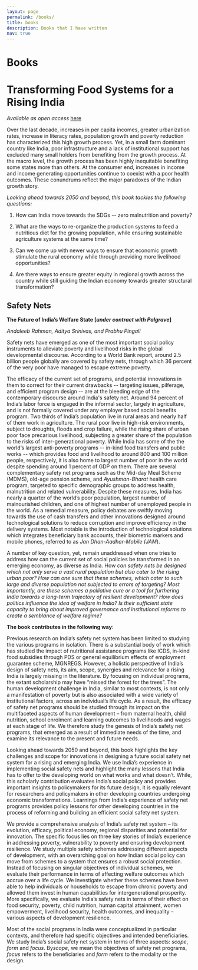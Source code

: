 ```yaml
---
layout: page
permalink: /books/
title: books
description: Books that I have written
nav: true
---
```


# Books



# Transforming Food Systems for a Rising India

*Available as open access* [here](https://www.google.com/url?q=https%3A%2F%2Flink.springer.com%2Fbook%2F10.1007%2F978-3-030-14409-8%23toc&sa=D&sntz=1&usg=AFQjCNEPJ5WfJaWfOfkhc_C18V-CYsno0Q)

Over the last decade, increases in per capita incomes, greater urbanization rates, increase in literacy rates, population growth and poverty reduction has characterized this high growth process. Yet, in a small farm dominant country like India, poor infrastructure and a lack of institutional support has excluded many small holders from benefiting from the growth process. At the macro level, the growth process has been highly inequitable benefiting some states more than others. At the consumer end, increases in income and income generating opportunities continue to coexist with a poor health outcomes. These conundrums reflect the major paradoxes of the Indian growth story.

*Looking ahead towards 2050 and beyond, this book tackles the following questions:*

1. How can India move towards the SDGs -- zero malnutrition and poverty?

2. What are the ways to re-organize the production systems to feed a nutritious diet for the growing population, while ensuring sustainable agriculture systems at the same time?

3. Can we come up with newer ways to ensure that economic growth stimulate the rural economy while through providing more livelihood opportunities?

4. Are there ways to ensure greater equity in regional growth across the country while still guiding the Indian economy towards greater structural transformation?

## Safety Nets

**The Future of India’s Welfare State [*under contract with Palgrave*]**

*Andaleeb Rahman, Aditya Srinivas, and Prabhu Pingali*

Safety nets have emerged as one of the most important social policy instruments to alleviate poverty and livelihood risks in the global developmental discourse. According to a World Bank report, around 2.5 billion people globally are covered by safety nets, through which 36 percent of the very poor have managed to escape extreme poverty.

The efficacy of the current set of programs, and potential innovations in them to correct for their current drawbacks -- targeting issues, pilferage, and efficient program design -- are at the bleeding edge of the contemporary discourse around India's safety net. Around 94 percent of India’s labor force is engaged in the informal sector, largely in agriculture, and is not formally covered under any employer based social benefits program. Two thirds of India’s population live in rural areas and nearly half of them work in agriculture. The rural poor live in high-risk environments, subject to droughts, floods and crop failure, while the rising share of urban poor face precarious livelihood, subjecting a greater share of the population to the risks of inter-generational poverty. While India has some of the the world’s largest anti-poverty programs -- in-kind food transfers and public works -- which provides food and livelihood to around 800 and 100 million people, respectively, it is also home to largest number of poor in the world despite spending around 1 percent of GDP on them. There are several complementary safety net programs such as the Mid-day Meal Scheme (MDMS), old-age pension scheme, and *Ayushman-Bharat* health care program, targeted to specific demographic groups to address health, malnutrition and related vulnerability. Despite these measures, India has nearly a quarter of the world’s poor population, largest number of malnourished children, and one of highest number of unemployed people in the world. As a remedial measure, policy debates are swiftly moving towards the use of cash transfers and other innovations designed around technological solutions to reduce corruption and improve efficiency in the delivery systems. Most notable is the introduction of technological solutions which integrates beneficiary bank accounts, their biometric markers and mobile phones, referred to as *Jan Dhan-Aadhar-Mobile* *(JAM*).

A number of key question, yet, remain unaddressed when one tries to address how can the current set of social policies be transformed in an emerging economy, as diverse as India. How *can safety nets be designed which not only serve a vast rural population but also cater to the rising urban poor? How can one sure that these schemes, which cater to such large and diverse population not subjected to errors of targeting? Most importantly, are these schemes a palliative cure or a tool for furthering India towards a long-term trajectory of resilient development? How does politics influence the idea of welfare in India? Is their sufficient state capacity to bring about improved governance and institutional reforms to create a semblance of welfare regime?*

**The book contributes in the following way**:

Previous research on India’s safety net system has been limited to studying the various programs in isolation. There is a substantial body of work which has studied the impact of nutritional assistance programs like ICDS, in-kind food subsidies through PDS or general equilibrium effects of employment guarantee scheme, MGNREGS. However, a holistic perspective of India’s design of safety nets, its aim, scope, synergies and relevance for a rising India is largely missing in the literature. By focusing on individual programs, the extant scholarship may have “missed the forest for the trees”. The human development challenge in India, similar to most contexts, is not only a manifestation of poverty but is also associated with a wide variety of institutional factors, across an individual’s life cycle. As a result, the efficacy of safety net programs should be studied through its impact on the multifaceted aspects of human development – from maternal health, child nutrition, school enrolment and learning outcomes to livelihoods and wages at each stage of life. We therefore study the genesis of India’s safety net programs, that emerged as a result of immediate needs of the time, and examine its relevance to the present and future needs.

Looking ahead towards 2050 and beyond, this book highlights the key challenges and scope for innovations in designing a future social safety net system for a rising and emerging India. We use India’s experience in implementing social safety nets and highlight the many lessons that India has to offer to the developing world on what works and what doesn’t. While, this scholarly contribution evaluates India’s social policy and provides important insights to policymakers for its future design, it is equally relevant for researchers and policymakers in other developing countries undergoing economic transformations. Learnings from India’s experience of safety net programs provides policy lessons for other developing countries in the process of reforming and building an efficient social safety net system.

We provide a comprehensive analysis of India’s safety net system – its evolution, efficacy, political economy, regional disparities and potential for innovation. The specific focus lies on three key stories of India’s experience in addressing poverty, vulnerability to poverty and ensuring development resilience. We study multiple safety schemes addressing different aspects of development, with an overarching goal on how Indian social policy can move from schemes to a system that ensures a robust social protection. Instead of focusing on singular objectives of individual schemes, we evaluate their performance in terms of affecting welfare outcomes which accrue over a life cycle. We investigate whether these schemes have been able to help individuals or households to escape from chronic poverty and allowed them invest in human capabilities for intergenerational prosperity. More specifically, we evaluate India’s safety nets in terms of their effect on food security, poverty, child nutrition, human capital attainment, women empowerment, livelihood security, health outcomes, and inequality – various aspects of development resilience.

Most of the social programs in India were conceptualized in particular contexts, and therefore had specific objectives and intended beneficiaries. We study India’s social safety net system in terms of three aspects: *scope*, *form* and *focus*. By*scope*, we mean the objectives of safety net programs, *focus* refers to the beneficiaries and *form* refers to the modality or the design.

